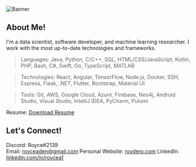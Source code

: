 ![Banner](https://roycearoc.github.io/Personal-Website/images/banner.png)
## About Me!
I'm a data scientist, software developer, and machine learning researcher. I work with the most up-to-date technologies and frameworks. 

> Languages: Java, Python, C/C++, SQL, HTML/CSS/JavaScript, Kotlin, PHP, Bash, C#, Swift, Go, TypeScript, MATLAB

> Technologies: React, Angular, TensorFlow, Node.js, Docker, SSH, Express, Flask, .NET, Flutter, Bootstrap, Material UI

> Tools: Git, AWS, Google Cloud, Azure, Firebase, Neo4j, Android Studio, Visual Studio, IntelliJ IDEA, PyCharm, Pulumi

Resume: [Download Resume](https://roydero.com/Resume.pdf) 

## Let's Connect!
Discord: Royce#2139  
Email: [royceaden@gmail.com](mailto:royceaden@gmail.com)
Personal Website: [roydero.com](https://www.roydero.com) 
LinkedIn: [linkedin.com/in/roycea1](https://www.linkedin.com/in/roycea1/)
